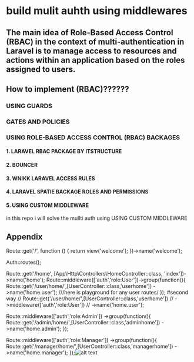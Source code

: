 # build mulit auhth using middlewares
## The main idea of Role-Based Access Control (RBAC) in the context of multi-authentication in Laravel is to manage access to resources and actions within an application based on the roles assigned to users.
## How to implement (RBAC)??????
### USING GUARDS
### GATES AND POLICIES
### USING ROLE-BASED ACCESS CONTROL (RBAC) BACKAGES
#### 1.	LARAVEL RBAC PACKAGE BY ITSTRUCTURE
#### 2.	BOUNCER
#### 3.	WNIKK LARAVEL ACCESS RULES
#### 4.	LARAVEL SPATIE BACKAGE ROLES AND PERMISSIONS
#### 5.	USING CUSTOM MIDDLEWARE
in this repo i will solve the mullti auth using 
USING CUSTOM MIDDLEWARE



## Appendix


Route::get('/', function () {
    return view('welcome');
})->name('welcome');

Auth::routes();

Route::get('/home', [App\Http\Controllers\HomeController::class, 'index'])->name('home');
Route::middleware(['auth','role:User'])->group(function(){
  Route::get('/user/home/',[UserController::class,'userhome'])
  ->name('home.user');
///here is playground for any user routes/
});
#second way
// Route::get('/user/home/',[UserController::class,'userhome'])
// ->middleware(['auth','role:User'])
// ->name('home.user');


Route::middleware(['auth','role:Admin'])
->group(function(){
Route::get('/admin/home/',[UserController::class,'adminhome'])
->name('home.admin');
});

Route::middleware(['auth','role:Manager'])
->group(function(){
Route::get('/manager/home/',[UserController::class,'managerhome'])
->name('home.manager');
});![alt text](https://as1.ftcdn.net/v2/jpg/05/47/33/06/1000_F_547330682_ZIaIyw71gtdxlxZ9N2UyTAHHCrlEgj9c.jpg)